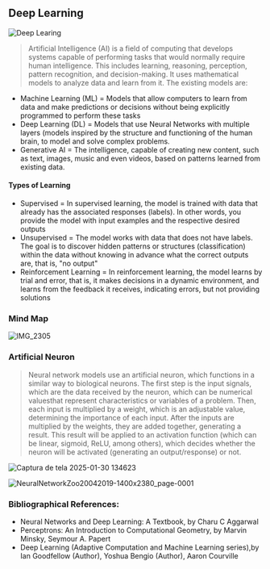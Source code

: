 ## Deep Learning
  
![Deep Learing](https://github.com/user-attachments/assets/61033d2e-4f9a-4295-b33d-cf20f0708b5d)

> Artificial Intelligence (AI) is a field of computing that develops systems capable of performing tasks that would normally require human intelligence. This includes learning, reasoning, perception, pattern recognition, and decision-making. It uses mathematical models to analyze data and learn from it. The existing models are:

* Machine Learning (ML) = Models that allow computers to learn from data and make predictions or decisions without being explicitly programmed to perform these tasks
* Deep Learning (DL) = Models that use Neural Networks with multiple layers (models inspired by the structure and functioning of the human brain, to model and solve complex problems.
* Generative AI = The intelligence, capable of creating new content, such as text, images, music and even videos, based on patterns learned from existing data.

#### Types of Learning
- Supervised = In supervised learning, the model is trained with data that already has the associated responses (labels). In other words, you provide the model with input examples and the respective desired outputs
- Unsupervised = The model works with data that does not have labels. The goal is to discover hidden patterns or structures (classification) within the data without knowing in advance what the correct outputs are, that is, "no output"
- Reinforcement Learning = In reinforcement learning, the model learns by trial and error, that is, it makes decisions in a dynamic environment, and learns from the feedback it receives, indicating errors, but not providing solutions

### Mind Map

![IMG_2305](https://github.com/user-attachments/assets/ef35ccc3-ab53-4cb2-a093-fc68e130da5c)

### Artificial Neuron

> Neural network models use an artificial neuron, which functions in a similar way to biological neurons. The first step is the input signals, which are the data received by the neuron, which can be numerical values ​​that represent characteristics or variables of a problem. Then, each input is multiplied by a weight, which is an adjustable value, determining the importance of each input. After the inputs are multiplied by the weights, they are added together, generating a result. This result will be applied to an activation function (which can be linear, sigmoid, ReLU, among others), which decides whether the neuron will be activated (generating an output/response) or not.

![Captura de tela 2025-01-30 134623](https://github.com/user-attachments/assets/179d2cfa-34f0-4082-8705-0b748279ae77)

![NeuralNetworkZoo20042019-1400x2380_page-0001](https://github.com/user-attachments/assets/237460b3-6b49-49fd-95d1-59813e91c74f)

### Bibliographical References:
- Neural Networks and Deep Learning: A Textbook, by Charu C Aggarwal
- Perceptrons: An Introduction to Computational Geometry, by Marvin Minsky, Seymour A. Papert
- Deep Learning (Adaptive Computation and Machine Learning series),by Ian Goodfellow (Author), Yoshua Bengio (Author), Aaron Courville


